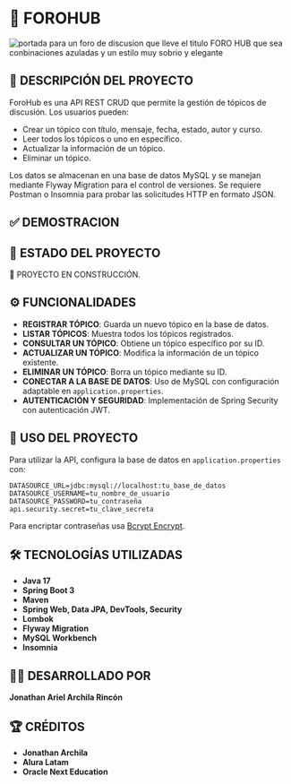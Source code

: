 # 🚀 FOROHUB
![portada para un foro de discusion que lleve el titulo _FORO HUB_ que sea conbinaciones azuladas y un estilo muy sobrio y elegante](https://github.com/user-attachments/assets/4e3a45cb-f2d2-4a7b-a78e-3a8fb7abd93c)

## 📄 DESCRIPCIÓN DEL PROYECTO

ForoHub es una API REST CRUD que permite la gestión de tópicos de discusión. Los usuarios pueden:

- Crear un tópico con título, mensaje, fecha, estado, autor y curso.
- Leer todos los tópicos o uno en específico.
- Actualizar la información de un tópico.
- Eliminar un tópico.

Los datos se almacenan en una base de datos MySQL y se manejan mediante Flyway Migration para el control de versiones. Se requiere Postman o Insomnia para probar las solicitudes HTTP en formato JSON.

## ✅ DEMOSTRACION

## 🔨 ESTADO DEL PROYECTO

🚧 PROYECTO EN CONSTRUCCIÓN.

## ⚙️ FUNCIONALIDADES

- **REGISTRAR TÓPICO**: Guarda un nuevo tópico en la base de datos.
- **LISTAR TÓPICOS**: Muestra todos los tópicos registrados.
- **CONSULTAR UN TÓPICO**: Obtiene un tópico específico por su ID.
- **ACTUALIZAR UN TÓPICO**: Modifica la información de un tópico existente.
- **ELIMINAR UN TÓPICO**: Borra un tópico mediante su ID.
- **CONECTAR A LA BASE DE DATOS**: Uso de MySQL con configuración adaptable en `application.properties`.
- **AUTENTICACIÓN Y SEGURIDAD**: Implementación de Spring Security con autenticación JWT.

## 🚀 USO DEL PROYECTO

Para utilizar la API, configura la base de datos en `application.properties` con:

```properties
DATASOURCE_URL=jdbc:mysql://localhost:tu_base_de_datos
DATASOURCE_USERNAME=tu_nombre_de_usuario
DATASOURCE_PASSWORD=tu_contraseña
api.security.secret=tu_clave_secreta
```

Para encriptar contraseñas usa [Bcrypt Encrypt](https://www.browserling.com/tools/bcrypt).

## 🛠️ TECNOLOGÍAS UTILIZADAS

- **Java 17**
- **Spring Boot 3**
- **Maven**
- **Spring Web, Data JPA, DevTools, Security**
- **Lombok**
- **Flyway Migration**
- **MySQL Workbench**
- **Insomnia**

## 👨‍💻 DESARROLLADO POR

**Jonathan Ariel Archila Rincón**

## 🏆 CRÉDITOS

- **Jonathan Archila**
- **Alura Latam**
- **Oracle Next Education**


